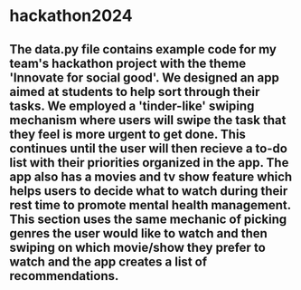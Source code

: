 # hackathon2024

## The data.py file contains example code for my team's hackathon project with the theme 'Innovate for social good'. We designed an app aimed at students to help sort through their tasks. We employed a 'tinder-like' swiping mechanism where users will swipe the task that they feel is more urgent to get done. This continues until the user will then recieve a to-do list with their priorities organized in the app. The app also has a movies and tv show feature which helps users to decide what to watch during their rest time to promote mental health management. This section uses the same mechanic of picking genres the user would like to watch and then swiping on which movie/show they prefer to watch and the app creates a list of recommendations.
